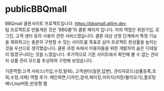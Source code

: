 # publicBBQmall
BBQmall 클론사이트 프로젝트입니다.
https://bbqmall.alllim.dev
<br/>
팀 프로젝트로 만들게된 것은 'BBQ몰'의 클론 페이지 입니다. 저의 역할은 회원가입, 로그인, 고객 센터 등의 사용자 관련 서비스였습니다. 클론 대상 선정 단계에서 특정 기능을 제외하고는 충분히 구현할 수 있는 사이트를 목표로 삼아 프로젝트 완성률을 높이는 것을 우선으로 생각했습니다. 클론 과정 속에서 이용자들을 위한 개발자의 숨은 디테일이 많겠구나라는 것을 느꼈습니다. 추가적으로 기존 사이트에서 확인해 볼 수 없는 관리자 상품 관리 모드를 추상하여 구현해 보았습니다.<br/>

기존역할:고객 서비스(가입,수정,탈퇴), 고객센터(질문,답변), 관리자모드(상품등록,조회,수정,삭제)
역할 추가: 메인화면,디자인,검색,페이징,이미지(저장/불러오기),플로팅 배너,top버튼,반응형 웹
